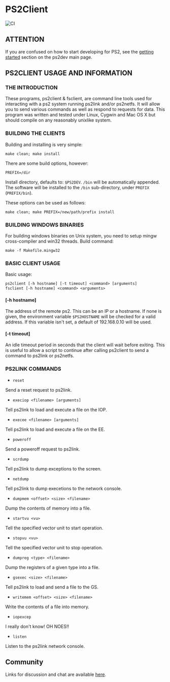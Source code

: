 # PS2Client

![CI](https://github.com/ps2dev/ps2client/workflows/CI/badge.svg)

## **ATTENTION**

If you are confused on how to start developing for PS2, see the
[getting started](https://ps2dev.github.io/#getting-started) section on
the ps2dev main page.  

## PS2CLIENT USAGE AND INFORMATION

### THE INTRODUCTION

These programs, ps2client & fsclient, are command line tools used for interacting with a ps2 system running ps2link and/or ps2netfs. It will allow you to send various commands as well as respond to requests for data. This program was written and tested under Linux, Cygwin and Mac OS X but should compile on any reasonably unixlike system.

### BUILDING THE CLIENTS

Building and installing is very simple:

`make clean; make install`

There are some build options, however:

`PREFIX=/dir`

Install directory, defaults to: `$PS2DEV`. `/bin` will be automatically appended.
The software will be installed to the `/bin` sub-directory, under `PREFIX` (`PREFIX/bin`).

These options can be used as follows:

`make clean; make PREFIX=/new/path/prefix install`

### BUILDING WINDOWS BINARIES

For building windows binaries on Unix system, you need to setup mingw cross-compiler and win32 threads.
Build command:

`make -f Makefile.mingw32`

### BASIC CLIENT USAGE

Basic usage:

```txt
ps2client [-h hostname] [-t timeout] <command> [arguments]
fsclient [-h hostname] <command> <arguments>
```

#### \[-h hostname]

The address of the remote ps2. This can be an IP or a hostname. If none is given, the environment variable `$PS2HOSTNAME` will be checked for a valid address. If this variable isn't set, a default of 192.168.0.10 will be used.

#### \[-t timeout]

An idle timeout period in seconds that the client will wait before exiting. This is useful to allow a script to continue after calling ps2client to send a command to ps2link or ps2netfs.

### PS2LINK COMMANDS

*   `reset`

Send a reset request to ps2link.

*   `execiop <filename> [arguments]`

Tell ps2link to load and execute a file on the IOP.

*   `execee <filename> [arguments]`

Tell ps2link to load and execute a file on the EE.

*   `poweroff`

Send a poweroff request to ps2link.

*   `scrdump`

Tell ps2link to dump exceptions to the screen.

*   `netdump`

Tell ps2link to dump execetions to the network console.

*   `dumpmem <offset> <size> <filename>`

Dump the contents of memory into a file.

*   `startvu <vu>`

Tell the specified vector unit to start operation.

*   `stopvu <vu>`

Tell the specified vector unit to stop operation.

*   `dumpreg <type> <filename>`

Dump the registers of a given type into a file.

*   `gsexec <size> <filename>`

Tell ps2link to load and send a file to the GS.

*   `writemem <offset> <size> <filename>`

Write the contents of a file into memory.

*   `iopexcep`

I really don't know! OH NOES!!

*   `listen`

Listen to the ps2link network console.

## Community

Links for discussion and chat are available
[here](https://ps2dev.github.io/#community).  
